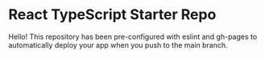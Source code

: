 # React TypeScript Starter Repo

Hello! This repository has been pre-configured with eslint and gh-pages to automatically deploy your app when you push to the main branch.